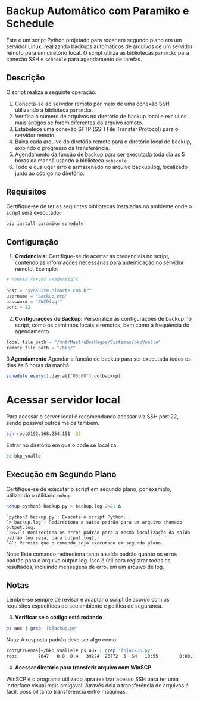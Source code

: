 # Backup Automático com Paramiko e Schedule

Este é um script Python projetado para rodar em segundo plano em um servidor Linux, realizando backups automáticos de arquivos de um servidor remoto para um diretório local. O script utiliza as bibliotecas `paramiko` para conexão SSH e `schedule` para agendamento de tarefas.

## Descrição

O script realiza a seguinte operação:

1. Conecta-se ao servidor remoto por meio de uma conexão SSH utilizando a biblioteca `paramiko`.
2. Verifica o número de arquivos no diretório de backup local e exclui os mais antigos se forem diferentes do arquivo remoto.
3. Estabelece uma conexão SFTP (SSH File Transfer Protocol) para o servidor remoto.
4. Baixa cada arquivo do diretório remoto para o diretório local de backup, exibindo o progresso da transferência.
5. Agendamento da função de backup para ser executada toda dia as 5 horas da manhã usando a biblioteca `schedule`.
6. Todo e qualuqer erro é armazenado no arquivo backup.log, localizado junto ao código no diretório.

## Requisitos

Certifique-se de ter as seguintes bibliotecas instaladas no ambiente onde o script será executado:

```bash
pip install paramiko schedule
```

## Configuração

1. **Credenciais:**
   Certifique-se de acertar as credenciais no script, contendo as informações necessárias para autenticação no servidor remoto. Exemplo:

```python
# remote server credentials

host = "synsuite.himarte.com.br"
username = "backup_erp"
password = "4WCDfvq!"
port = 22
```

2. **Configurações de Backup:**
Personalize as configurações de backup no script, como os caminhos locais e remotos, bem como a frequência do agendamento.

 ```python
 local_file_path = "/mnt/MestreDosMagos/Sistemas/bkpVoalle"
 remote_file_path = "/bkp/"
 ```

3.**Agendamento**
Agendar a função de backup para ser executada todos os dias às 5 horas da manhã

```bash
schedule.every().day.at("05:00").do(backup)
```

# Acessar servidor local

Para acessar o server local é recomendando acessar via SSH port:22, sendo possivel outros meios também.

```bash
ssh root@192.168.254.151 -22
```

Entrar no diretório em que o code se localiza:
```bash
cd bkp_voalle
```

## Execução em Segundo Plano

Certifique-se de executar o script em segundo plano, por exemplo, utilizando o utilitário `nohup`:

```bash
nohup python3 backup.py > backup.log 2>&1 &
```

    `python3 backup.py`: Executa o script Python.
    `> backup.log`: Redireciona a saída padrão para um arquivo chamado output.log.
    `2>&1`: Redireciona os erros padrão para a mesma localização da saída padrão (ou seja, para output.log).
    `&`: Permite que o comando seja executado em segundo plano.

Nota: Este comando redireciona tanto a saída padrão quanto os erros padrão para o arquivo output.log. Isso é útil para registrar todos os resultados, incluindo mensagens de erro, em um arquivo de log.

## Notas

Lembre-se sempre de revisar e adaptar o script de acordo com os requisitos específicos do seu ambiente e política de segurança.

3. **Verificar se o código está rodando**

```bash
ps aux | grep '[b]ackup.py'
```

Nota: A resposta padrão deve ser algo como:

```bash
root@truenas[~/bkp_voalle]# ps aux | grep '[b]ackup.py'
root        7647   0.8  0.4   39224  26772  5  SN   10:55        0:00.12 python3 backup.py (python3.9)
```

4. **Acessar diretório para transferir arquivo com WinSCP**

WinSCP é o programa utilizado apra realizar acesso SSH para ter uma inrterface visual mais amigával. Através dela a transferência de arquivos é fácil, possibilitanto transferencia entre máquinas.
